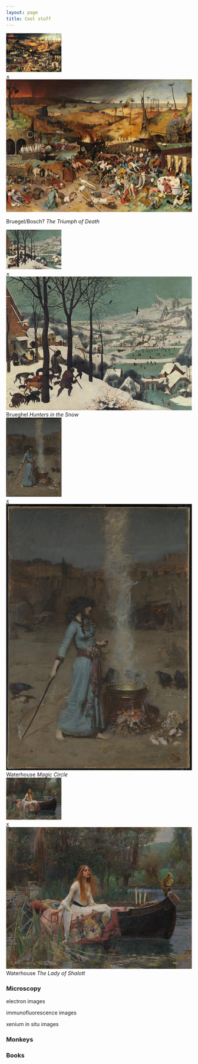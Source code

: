 ```yaml
---
layout: page
title: Cool stuff
---
```

<!-- A -->
  <a href="#popupA">
    <img src="/thumbnail/Brueghel-the-triumph-of-death.jpg" alt="Thumbnail A" width="150">
  </a>

  <div id="popupA" class="overlay">
    <a class="close" href="#">×</a>
    <img src="/images/The_Triumph_of_Death_by_Pieter_Bruegel_the_Elder.jpg" alt="Full-size Image A">
    <p>Bruegel/Bosch? <em>The Triumph of Death</em></p>
  </div>

<!-- B -->
  <a href="#popupB">
  <img src="/images/Brueghel_hunters_in_the_snow.jpg" alt="Thumbnail B" width="150">
  </a>

<div id="popupB" class="overlay">
  <a class="close" href="#">×</a>
  <img src="/images/Brueghel_hunters_in_the_snow.jpg" alt="Full-size Image B">
   Brueghel <em>Hunters in the Snow</em>
</div>

<!-- C -->
<a href="popupC">
  <img src="/images/john_waterhouse_magic_circle.jpg" alt="Thumbnail C" width="150">
</a>
<div id="popupC" class="overlay">
  <a class="close" href="#">x</a>
  <img src="/images/john_waterhouse_magic_circle.jpg" alt="Full-size Image C">
  Waterhouse <em>Magic Circle</em>
</div>

 
<!-- D -->
<a href="popupD">
  <img src="/images/john_waterhouse_lady_of_shalott.jpg" alt="Thumbnail D" width="150">
</a>
<div id="popupD" class="overlay">
  <a class="close" href="#">x</a>
  <img src="/images/john_waterhouse_lady_of_shalott.jpg" alt="Full-size Image D">
  Waterhouse <em>The Lady of Shalott</em>
</div> 

    
### Microscopy
electron images


immunofluorescence images


xenium in situ images

### Monkeys


### Books


<br>
<br>
<br>






